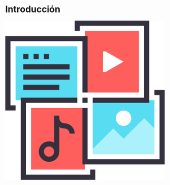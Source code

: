 # Introducción

![](/assets/multimedia.png)

<!-- 
# ![](/assets/image5.jpg)![](/assets/image22.jpg)![](/assets/image8.jpg)![](/assets/image15.jpg)

Nivel 4; melodías a  transportar y armonizar.

![](/assets/image29.jpg)![](/assets/image10.jpg)![](/assets/image34.jpg)
-->
